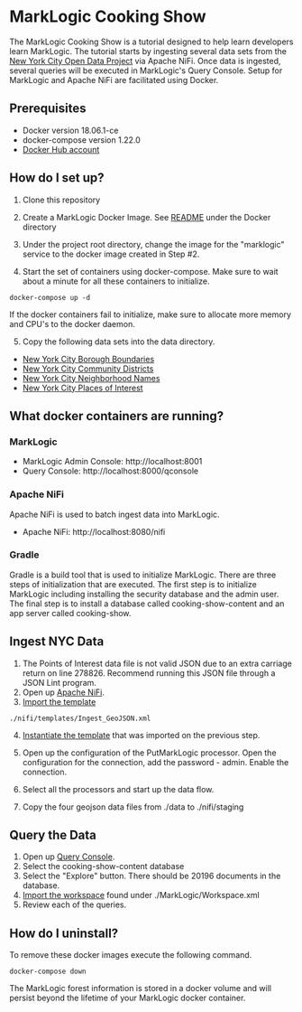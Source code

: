 # MarkLogic Cooking Show

The MarkLogic Cooking Show is a tutorial designed to help learn developers learn MarkLogic.  The tutorial starts by ingesting several data sets from the [New York City Open Data Project](https://data.cityofnewyork.us/) via Apache NiFi.  Once data is ingested, several queries will be executed in MarkLogic's Query Console.  Setup for MarkLogic and Apache NiFi are facilitated using Docker.  

## Prerequisites

 * Docker version 18.06.1-ce
 * docker-compose version 1.22.0
 * [Docker Hub account](https://hub.docker.com/)

## How do I set up? 

1) Clone this repository

2) Create a MarkLogic Docker Image. See [README](./docker/README.md) under the Docker directory

3) Under the project root directory, change the image for the "marklogic" service to the docker image created in Step #2. 

4) Start the set of containers using docker-compose.  Make sure to wait about a minute for all these containers to initialize.  

<!-- comment -->

    docker-compose up -d

If the docker containers fail to initialize, make sure to allocate more memory and CPU's to the docker daemon.  

5) Copy the following data sets into the data directory.

 * [New York City Borough Boundaries](https://data.cityofnewyork.us/api/geospatial/tqmj-j8zm?method=export&format=GeoJSON)
 * [New York City Community Districts](https://data.cityofnewyork.us/api/geospatial/yfnk-k7r4?method=export&format=GeoJSON)
 * [New York City Neighborhood Names](https://data.cityofnewyork.us/api/geospatial/99bc-9p23?method=export&format=GeoJSON)
 * [New York City Places of Interest](https://data.cityofnewyork.us/api/geospatial/rxuy-2muj?method=export&format=GeoJSON)

 ## What docker containers are running? 

### MarkLogic

 * MarkLogic Admin Console: http://localhost:8001
 * Query Console: http://localhost:8000/qconsole
 
### Apache NiFi

Apache NiFi is used to batch ingest data into MarkLogic.

 * Apache NiFi: http://localhost:8080/nifi

### Gradle

Gradle is a build tool that is used to initialize MarkLogic.  There are three steps of initialization that are executed.  The first step is to initialize MarkLogic including installing the security database and the admin user.  The final step is to install a database called cooking-show-content and an app server called cooking-show.  

## Ingest NYC Data

1) The Points of Interest data file is not valid JSON due to an extra carriage return on line 278826.  Recommend running this JSON file through a JSON Lint program.  
2) Open up [Apache NiFi](http://localhost:8080/nifi). 
3) [Import the template](https://nifi.apache.org/docs/nifi-docs/html/user-guide.html#Import_Template) 

<!-- comment -->

    ./nifi/templates/Ingest_GeoJSON.xml

4) [Instantiate the template](https://nifi.apache.org/docs/nifi-docs/html/user-guide.html#instantiating-a-template) that was imported on the previous step.  

5) Open up the configuration of the PutMarkLogic processor.  Open the configuration for the connection, add the password - admin.  Enable the connection.

6) Select all the processors and start up the data flow.  

7) Copy the four geojson data files from ./data to ./nifi/staging

## Query the Data

1) Open up [Query Console](http://localhost:8000/qconsole).
2) Select the cooking-show-content database
3) Select the "Explore" button.  There should be 20196 documents in the database.
4) [Import the workspace](http://docs.marklogic.com/guide/qconsole/walkthru#id_22814) found under ./MarkLogic/Workspace.xml
5) Review each of the queries.  

## How do I uninstall?  

To remove these docker images execute the following command.

    docker-compose down

The MarkLogic forest information is stored in a docker volume and will persist beyond the lifetime of your MarkLogic docker container. 
